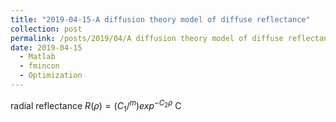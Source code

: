 ```yaml
---
title: "2019-04-15-A diffusion theory model of diffuse reflectance"
collection: post
permalink: /posts/2019/04/A diffusion theory model of diffuse reflectance
date: 2019-04-15
  - Matlab
  - fmincon
  - Optimization
---
```


radial reflectance
$R(\rho) = (C_1 / ^m)exp^{-C_2\rho}$
C



<!--stackedit_data:
eyJoaXN0b3J5IjpbLTY5NjAzMzY5Niw4MjcxMDk1NzJdfQ==
-->
